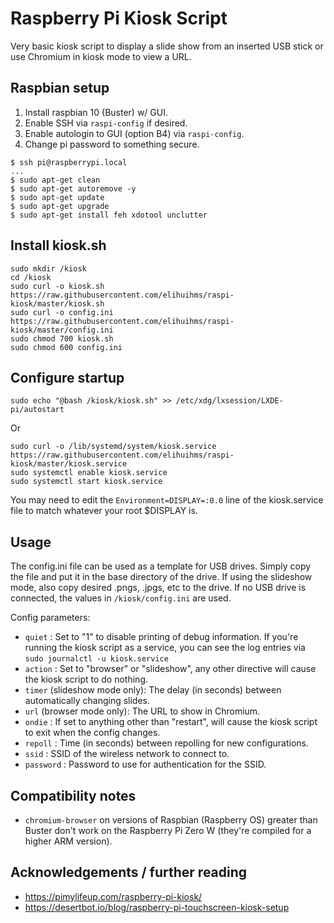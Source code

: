 
# Raspberry Pi Kiosk Script

Very basic kiosk script to display a slide show from an inserted USB stick or use Chromium in kiosk mode to view a URL.

## Raspbian setup
1. Install raspbian 10 (Buster) w/ GUI.
2. Enable SSH via `raspi-config` if desired.
3. Enable autologin to GUI (option B4) via `raspi-config`.
4. Change pi password to something secure.

```
$ ssh pi@raspberrypi.local
...
$ sudo apt-get clean
$ sudo apt-get autoremove -y
$ sudo apt-get update
$ sudo apt-get upgrade
$ sudo apt-get install feh xdotool unclutter
```

## Install kiosk.sh

```
sudo mkdir /kiosk
cd /kiosk
sudo curl -o kiosk.sh https://raw.githubusercontent.com/elihuihms/raspi-kiosk/master/kiosk.sh
sudo curl -o config.ini https://raw.githubusercontent.com/elihuihms/raspi-kiosk/master/config.ini
sudo chmod 700 kiosk.sh
sudo chmod 600 config.ini
```

## Configure startup

```
sudo echo "@bash /kiosk/kiosk.sh" >> /etc/xdg/lxsession/LXDE-pi/autostart
```

Or

```
sudo curl -o /lib/systemd/system/kiosk.service https://raw.githubusercontent.com/elihuihms/raspi-kiosk/master/kiosk.service
sudo systemctl enable kiosk.service
sudo systemctl start kiosk.service
```

You may need to edit the `Environment=DISPLAY=:0.0` line of the kiosk.service file to match whatever your root $DISPLAY is.

## Usage

The config.ini file can be used as a template for USB drives. Simply copy the file and put it in the base directory of the drive. If using the slideshow mode, also copy desired .pngs, .jpgs, etc to the drive. If no USB drive is connected, the values in `/kiosk/config.ini` are used.

Config parameters:
* `quiet` : Set to "1" to disable printing of debug information. If you're running the kiosk script as a service, you can see the log entries via `sudo journalctl -u kiosk.service`
* `action` : Set to "browser" or "slideshow", any other directive will cause the kiosk script to do nothing.
* `timer` (slideshow mode only): The delay (in seconds) between automatically changing slides.
* `url` (browser mode only): The URL to show in Chromium.
* `ondie` : If set to anything other than "restart", will cause the kiosk script to exit when the config changes.
* `repoll` : Time (in seconds) between repolling for new configurations.
* `ssid` : SSID of the wireless network to connect to.
* `password` : Password to use for authentication for the SSID.


## Compatibility notes

* `chromium-browser` on versions of Raspbian (Raspberry OS) greater than Buster don't work on the Raspberry Pi Zero W (they're compiled for a higher ARM version).

## Acknowledgements / further reading

* https://pimylifeup.com/raspberry-pi-kiosk/
* https://desertbot.io/blog/raspberry-pi-touchscreen-kiosk-setup